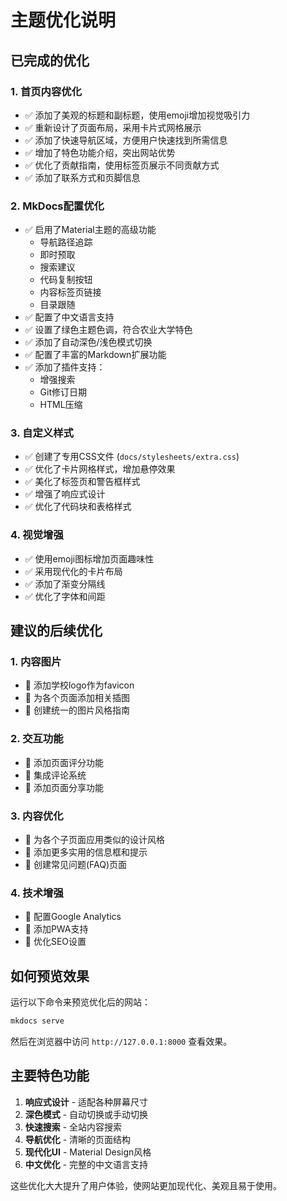 # 主题优化说明

## 已完成的优化

### 1. 首页内容优化
- ✅ 添加了美观的标题和副标题，使用emoji增加视觉吸引力
- ✅ 重新设计了页面布局，采用卡片式网格展示
- ✅ 添加了快速导航区域，方便用户快速找到所需信息
- ✅ 增加了特色功能介绍，突出网站优势
- ✅ 优化了贡献指南，使用标签页展示不同贡献方式
- ✅ 添加了联系方式和页脚信息

### 2. MkDocs配置优化
- ✅ 启用了Material主题的高级功能
  - 导航路径追踪
  - 即时预取
  - 搜索建议
  - 代码复制按钮
  - 内容标签页链接
  - 目录跟随
- ✅ 配置了中文语言支持
- ✅ 设置了绿色主题色调，符合农业大学特色
- ✅ 添加了自动深色/浅色模式切换
- ✅ 配置了丰富的Markdown扩展功能
- ✅ 添加了插件支持：
  - 增强搜索
  - Git修订日期
  - HTML压缩

### 3. 自定义样式
- ✅ 创建了专用CSS文件 (`docs/stylesheets/extra.css`)
- ✅ 优化了卡片网格样式，增加悬停效果
- ✅ 美化了标签页和警告框样式
- ✅ 增强了响应式设计
- ✅ 优化了代码块和表格样式

### 4. 视觉增强
- ✅ 使用emoji图标增加页面趣味性
- ✅ 采用现代化的卡片布局
- ✅ 添加了渐变分隔线
- ✅ 优化了字体和间距

## 建议的后续优化

### 1. 内容图片
- 📝 添加学校logo作为favicon
- 📝 为各个页面添加相关插图
- 📝 创建统一的图片风格指南

### 2. 交互功能
- 📝 添加页面评分功能
- 📝 集成评论系统
- 📝 添加页面分享功能

### 3. 内容优化
- 📝 为各个子页面应用类似的设计风格
- 📝 添加更多实用的信息框和提示
- 📝 创建常见问题(FAQ)页面

### 4. 技术增强
- 📝 配置Google Analytics
- 📝 添加PWA支持
- 📝 优化SEO设置

## 如何预览效果

运行以下命令来预览优化后的网站：

```bash
mkdocs serve
```

然后在浏览器中访问 `http://127.0.0.1:8000` 查看效果。

## 主要特色功能

1. **响应式设计** - 适配各种屏幕尺寸
2. **深色模式** - 自动切换或手动切换
3. **快速搜索** - 全站内容搜索
4. **导航优化** - 清晰的页面结构
5. **现代化UI** - Material Design风格
6. **中文优化** - 完整的中文语言支持

这些优化大大提升了用户体验，使网站更加现代化、美观且易于使用。
